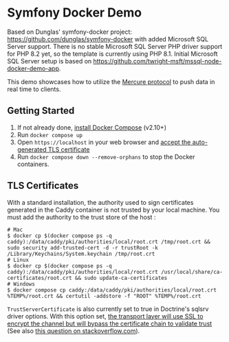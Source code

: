 # Symfony Docker Demo
Based on Dunglas' symfony-docker project: https://github.com/dunglas/symfony-docker with added Microsoft SQL Server support.
There is no stable Microsoft SQL Server PHP driver support for PHP 8.2 yet, so the template is currently using PHP 8.1.
Initial Microsoft SQL Server setup is based on
https://github.com/twright-msft/mssql-node-docker-demo-app.

This demo showcases how to utilize the [Mercure protocol](https://symfony.com/doc/current/mercure.html) to push data
in real time to clients.

## Getting Started
1. If not already done, [install Docker Compose](https://docs.docker.com/compose/install/) (v2.10+)
2. Run `docker compose up`
3. Open `https://localhost` in your web browser and [accept the auto-generated TLS certificate](https://stackoverflow.com/a/15076602/1352334)
4. Run `docker compose down --remove-orphans` to stop the Docker containers.

## TLS Certificates
With a standard installation, the authority used to sign certificates generated in the Caddy container is not trusted by your local machine.
You must add the authority to the trust store of the host :

```
# Mac
$ docker cp $(docker compose ps -q caddy):/data/caddy/pki/authorities/local/root.crt /tmp/root.crt && sudo security add-trusted-cert -d -r trustRoot -k /Library/Keychains/System.keychain /tmp/root.crt
# Linux
$ docker cp $(docker compose ps -q caddy):/data/caddy/pki/authorities/local/root.crt /usr/local/share/ca-certificates/root.crt && sudo update-ca-certificates
# Windows
$ docker compose cp caddy:/data/caddy/pki/authorities/local/root.crt %TEMP%/root.crt && certutil -addstore -f "ROOT" %TEMP%/root.crt
```
`TrustServerCertificate` is also currently set to true in Doctrine's sqlsrv driver options. With this option set,
[the transport layer will use SSL to encrypt
the channel but will bypass the certificate chain to validate trust](https://learn.microsoft.com/en-us/dotnet/api/system.data.sqlclient.sqlconnectionstringbuilder.trustservercertificate?view=dotnet-plat-ext-7.0)
(See also [this question on stackoverflow.com](https://stackoverflow.com/a/71735233)).
